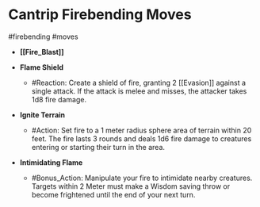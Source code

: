 
# Cantrip Firebending Moves
#firebending #moves

- **[[Fire_Blast]]**

- **Flame Shield**
  - #Reaction: Create a shield of fire, granting 2 [[Evasion]] against a single attack. If the attack is melee and misses, the attacker takes 1d8 fire damage.

- **Ignite Terrain**
  - #Action: Set fire to a 1 meter radius sphere area of terrain within 20 feet. The fire lasts 3 rounds and deals 1d6 fire damage to creatures entering or starting their turn in the area.

- **Intimidating Flame**
  - #Bonus_Action: Manipulate your fire to intimidate nearby creatures. Targets within 2 Meter must make a Wisdom saving throw or become frightened until the end of your next turn.
